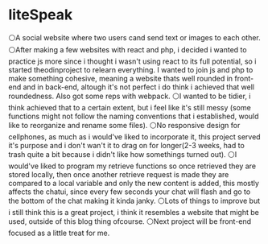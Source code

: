# liteSpeak
⚪A social website where two users cand send text or images to each other.<br>
⚪After making a few websites with react and php, i decided i wanted to practice js more since i thought i wasn't using react to its full potential, so i started theodinproject to relearn everything. I wanted to join js and php to make something cohesive, meaning a website thats well rounded in front-end and in back-end, altough it's not perfect i do think i achieved that well roundedness. Also got some reps with webpack.
⚪I wanted to be tidier, i think achieved that to a certain extent, but i feel like it's still messy (some functions might not follow the naming conventions that i established, would like to reorganize and rename some files).
⚪No responsive design for cellphones, as much as i would've liked to incorporate it, this project served it's purpose and i don't wan't it to drag on for longer(2-3 weeks, had to trash quite a bit because i didn't like how somethings turned out).
⚪I would've liked to program my retrieve functions so once retrieved they are stored locally, then once another retrieve request is made they are compared to a local variable and only the new content is added, this mostly affects the chatui, since every few seconds your chat will flash and go to the bottom of the chat making it kinda janky.
⚪Lots of things to improve but i still think this is a great project, i think it resembles a website that might be used, outside of this blog thing ofcourse.
⚪Next project will be front-end focused as a little treat for me.
